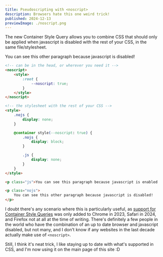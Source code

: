 ```yaml
---
title: Pseudoscripting with <noscript>
description: Browsers hate this one weird trick!
published: 2024-12-13
previewImage: ./noscript.png
---
```


The new Container Style Query allows you to combine CSS that should only be applied when javascript is disabled with the rest of your CSS, in the same file/stylesheet.

<!-- can be in the head, or wherever you need it -->
<noscript>
	<style>
		:root {
			--noscript: true;
		}
	</style>
</noscript>

<!-- the stylesheet with the rest of your CSS -->
<style>
	.nojs {
		display: none;
	}

	@container style(--noscript: true) {
		.nojs {
			display: block;
		}

		.js {
			display: none;
		}
	}
</style>

<p class="js">You can see this paragraph because javascript is enabled!</p>

<p class="nojs">
	You can see this other paragraph because javascript is disabled!
</p>

```html
<!-- can be in the head, or wherever you need it -->
<noscript>
	<style>
		:root {
			--noscript: true;
		}
	</style>
</noscript>

<!-- the stylesheet with the rest of your CSS -->
<style>
	.nojs {
		display: none;
	}

	@container style(--noscript: true) {
		.nojs {
			display: block;
		}

		.js {
			display: none;
		}
	}
</style>

<p class="js">You can see this paragraph because javascript is enabled!</p>

<p class="nojs">
	You can see this other paragraph because javascript is disabled!
</p>
```

I doubt there's any scenario where this is particularly useful, as [support for Container Style Queries](https://caniuse.com/css-container-queries-style) was only added to Chrome in 2023, Safari in 2024, and Firefox not at all at the time of writing. There's definitely a few people in the world who have the combination of an up to date browser and javascript disabled, but not many, and I don't know if any websites in the last decade actually make use of `<noscript>`.

Still, I think it's neat trick, I like staying up to date with what's supported in CSS, and I'm now using it on the main page of this site :D
